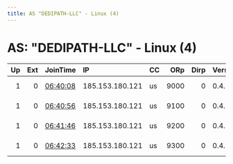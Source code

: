 ```yaml
---
title: AS "DEDIPATH-LLC" - Linux (4)
---
```


# AS: "DEDIPATH-LLC" - Linux (4)

|   Up |   Ext | JoinTime                                                                                              | IP              | CC   |   ORp |   Dirp | Version   | Contact                  | Nickname   |   eFamMembers |
|-----:|------:|:------------------------------------------------------------------------------------------------------|:----------------|:-----|------:|-------:|:----------|:-------------------------|:-----------|--------------:|
|    1 |     0 | [06:40:08](https://nusenu.github.io/OrNetStats/w/relay/70A30F3CAB300553DB1AA67CE598853870F08A10.html) | 185.153.180.121 | us   |  9000 |      0 | 0.4.7.13  | email:admin prsv.ch url: | prsv       |           116 |
|    1 |     0 | [06:40:56](https://nusenu.github.io/OrNetStats/w/relay/13D9557D16E27DB544F70EEEF8FADB15BE505D53.html) | 185.153.180.121 | us   |  9100 |      0 | 0.4.7.13  | email:admin prsv.ch url: | prsv       |           116 |
|    1 |     0 | [06:41:46](https://nusenu.github.io/OrNetStats/w/relay/AD143B7A134E1A5E7E28D70170A36309148AD6DB.html) | 185.153.180.121 | us   |  9200 |      0 | 0.4.7.13  | email:admin prsv.ch url: | prsv       |           116 |
|    1 |     0 | [06:42:33](https://nusenu.github.io/OrNetStats/w/relay/66096E52232FDD9C0786CB1724324F302E713E5A.html) | 185.153.180.121 | us   |  9300 |      0 | 0.4.7.13  | email:admin prsv.ch url: | prsv       |           116 |
